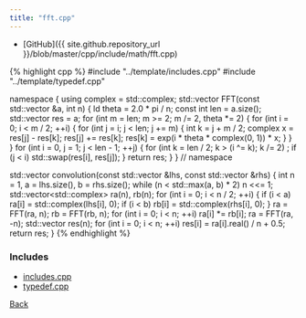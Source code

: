 ```yaml
---
title: "fft.cpp"
---
```


- [GitHub]({{ site.github.repository_url }}/blob/master/cpp/include/math/fft.cpp)

{% highlight cpp %}
#include "../template/includes.cpp"
#include "../template/typedef.cpp"

namespace {
using complex = std::complex<ld>;
std::vector<complex> FFT(const std::vector<complex> &a, int n) {
  ld theta = 2.0 * pi / n;
  const int len = a.size();
  std::vector<complex> res = a;
  for (int m = len; m >= 2; m /= 2, theta *= 2) {
    for (int i = 0; i < m / 2; ++i) {
      for (int j = i; j < len; j += m) {
        int k = j + m / 2;
        complex x = res[j] - res[k];
        res[j] += res[k];
        res[k] = exp(i * theta * complex(0, 1)) * x;
      }
    }
  }
  for (int i = 0, j = 1; j < len - 1; ++j) {
    for (int k = len / 2; k > (i ^= k); k /= 2)
      ;
    if (j < i) std::swap(res[i], res[j]);
  }
  return res;
}
}  // namespace

std::vector<ll> convolution(const std::vector<ll> &lhs,
                            const std::vector<ll> &rhs) {
  int n = 1, a = lhs.size(), b = rhs.size();
  while (n < std::max(a, b) * 2) n <<= 1;
  std::vector<std::complex<ld>> ra(n), rb(n);
  for (int i = 0; i < n / 2; ++i) {
    if (i < a) ra[i] = std::complex<ld>(lhs[i], 0);
    if (i < b) rb[i] = std::complex<ld>(rhs[i], 0);
  }
  ra = FFT(ra, n);
  rb = FFT(rb, n);
  for (int i = 0; i < n; ++i) ra[i] *= rb[i];
  ra = FFT(ra, -n);
  std::vector<ll> res(n);
  for (int i = 0; i < n; ++i) res[i] = ra[i].real() / n + 0.5;
  return res;
}
{% endhighlight %}

### Includes

- [includes.cpp](../template/includes)
- [typedef.cpp](../template/typedef)

[Back](../..)
